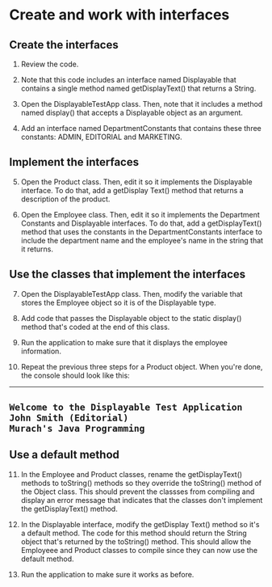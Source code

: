 # Create and work with interfaces

## Create the interfaces

1. Review the code.

2. Note that this code includes an interface named Displayable that contains a single method named getDisplayText() that returns a String.

3. Open the DisplayableTestApp class. Then, note that it includes a method named display() that accepts a Displayable object as an argument.

4. Add an interface named DepartmentConstants that contains these three constants: ADMIN, EDITORIAL and MARKETING.

## Implement the interfaces

5. Open the Product class. Then, edit it so it implements the Displayable interface. To do that, add a getDisplay Text() method that returns a description of the product.

6. Open the Employee class. Then, edit it so it implements the Department Constants and Displayable interfaces. To do that, add a getDisplayText() method that uses the constants in the DepartmentConstants interface to include the department name and the employee's name in the string that it returns.

## Use the classes that implement the interfaces

7. Open the DisplayableTestApp class. Then, modify the variable that stores the Employee object so it is of the Displayable type.

8. Add code that passes the Displayable object to the static display() method that's coded at the end of this class.

9. Run the application to make sure that it displays the employee information.

10. Repeat the previous three steps for a Product object. When you're done, the console should look like this:

---
`Welcome to the Displayable Test Application`  
`John Smith (Editorial)`  
`Murach's Java Programming`
---

## Use a default method

11. In the Employee and Product classes, rename the getDisplayText() methods to toString() methods so they override the toString() method of the Object class. This should prevent the classses from compiling and display an error message that indicates that the classes don't implement the getDisplayText() method.

12. In the Displayable interface, modify the getDisplay Text() method so it's a default method. The code for this method should return the String object that's returned by the toString() method. This should allow the Employeee and Product classes to compile since they can now use the default method.

13. Run the application to make sure it works as before.
